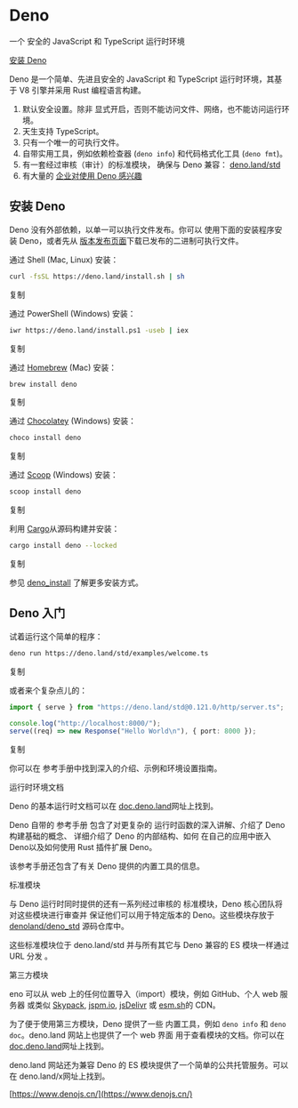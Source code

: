# Deno

一个 安全的 JavaScript 和 TypeScript 运行时环境

[安装 Deno](https://www.denojs.cn/#installation)

Deno 是一个简单、先进且安全的 JavaScript 和 TypeScript 运行时环境，其基于 V8 引擎并采用 Rust 编程语言构建。

1. 默认安全设置。除非 显式开启，否则不能访问文件、网络，也不能访问运行环境。
2. 天生支持 TypeScript。
3. 只有一个唯一的可执行文件。
4. 自带实用工具，例如依赖检查器 (`deno info`) 和代码格式化工具 (`deno fmt`)。
5. 有一套经过审核（审计）的标准模块， 确保与 Deno 兼容： [deno.land/std](https://deno.land/std)
6. 有大量的 [企业对使用 Deno 感兴趣](https://github.com/denoland/deno/wiki#companies-interested-in-deno)

## 安装 Deno

Deno 没有外部依赖，以单一可以执行文件发布。你可以 使用下面的安装程序安装 Deno，或者先从 [版本发布页面](https://github.com/denoland/deno/releases)下载已发布的二进制可执行文件。

通过 Shell (Mac, Linux) 安装：

```bash
curl -fsSL https://deno.land/install.sh | sh
```

复制

通过 PowerShell (Windows) 安装：

```bash
iwr https://deno.land/install.ps1 -useb | iex
```

复制

通过 [Homebrew](https://formulae.brew.sh/formula/deno) (Mac) 安装：

```bash
brew install deno
```

复制

通过 [Chocolatey](https://chocolatey.org/packages/deno) (Windows) 安装：

```bash
choco install deno
```

复制

通过 [Scoop](https://scoop.sh/) (Windows) 安装：

```bash
scoop install deno
```

复制

利用 [Cargo](https://crates.io/crates/deno)从源码构建并安装：

```bash
cargo install deno --locked
```

复制

参见 [deno_install](https://github.com/denoland/deno_install) 了解更多安装方式。

## Deno 入门

试着运行这个简单的程序：

```bash
deno run https://deno.land/std/examples/welcome.ts
```

复制

或者来个复杂点儿的：

```typescript
import { serve } from "https://deno.land/std@0.121.0/http/server.ts";

console.log("http://localhost:8000/");
serve((req) => new Response("Hello World\n"), { port: 8000 });
```

复制

你可以在 参考手册中找到深入的介绍、示例和环境设置指南。

运行时环境文档

Deno 的基本运行时文档可以在 [doc.deno.land](https://doc.deno.land/builtin/stable)网址上找到。

Deno 自带的 参考手册 包含了对更复杂的 运行时函数的深入讲解、介绍了 Deno 构建基础的概念、 详细介绍了 Deno 的内部结构、如何 在自己的应用中嵌入 Deno以及如何使用 Rust 插件扩展 Deno。

该参考手册还包含了有关 Deno 提供的内置工具的信息。

标准模块

与 Deno 运行时同时提供的还有一系列经过审核的 标准模块，Deno 核心团队将对这些模块进行审查并 保证他们可以用于特定版本的 Deno。这些模块存放于 [denoland/deno_std](https://github.com/denoland/deno_std) 源码仓库中。

这些标准模块位于 deno.land/std 并与所有其它与 Deno 兼容的 ES 模块一样通过 URL 分发 。

第三方模块

eno 可以从 web 上的任何位置导入（import）模块，例如 GitHub、个人 web 服务器 或类似 [Skypack](https://www.skypack.dev/), [jspm.io](https://jspm.io/), [jsDelivr](https://www.jsdelivr.com/) 或 [esm.sh](https://esm.sh/)的 CDN。

为了便于使用第三方模块，Deno 提供了一些 内置工具，例如 `deno info` 和 `deno doc`。deno.land 网站上也提供了一个 web 界面 用于查看模块的文档。你可以在 [doc.deno.land](https://doc.deno.land/)网址上找到。

deno.land 网站还为兼容 Deno 的 ES 模块提供了一个简单的公共托管服务。可以在 deno.land/x网址上找到。



[https://www.denojs.cn/](https://www.denojs.cn/)



